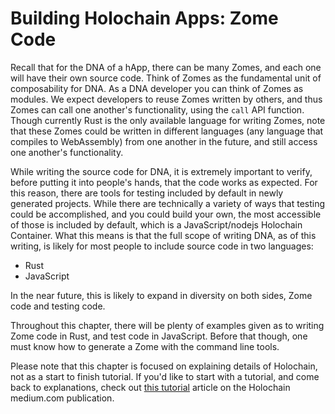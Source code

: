 # Building Holochain Apps: Zome Code

Recall that for the DNA of a hApp, there can be many Zomes, and each one will have their own source code. Think of Zomes as the fundamental unit of composability for DNA.  As a DNA developer you can think of Zomes as modules. We expect developers to reuse Zomes written by others, and thus Zomes can call one another's functionality, using the `call` API function. Though currently Rust is the only available language for writing Zomes, note that these Zomes could be written in different languages (any language that compiles to WebAssembly) from one another in the future, and still access one another's functionality.

While writing the source code for DNA, it is extremely important to verify, before putting it into people's hands, that the code works as expected. For this reason, there are tools for testing included by default in newly generated projects. While there are technically a variety of ways that testing could be accomplished, and you could build your own, the most accessible of those is included by default, which is a JavaScript/nodejs Holochain Container. What this means is that the full scope of writing DNA, as of this writing, is likely for most people to include source code in two languages:
- Rust
- JavaScript

In the near future, this is likely to expand in diversity on both sides, Zome code and testing code.

Throughout this chapter, there will be plenty of examples given as to writing Zome code in Rust, and test code in JavaScript. Before that though, one must know how to generate a Zome with the command line tools.

Please note that this chapter is focused on explaining details of Holochain, not as a start to finish tutorial. If you'd like to start with a tutorial, and come back to explanations, check out [this tutorial](https://medium.com/holochain/first-steps-writing-holochain-happs-with-rust-80ae111960e) article on the Holochain medium.com publication.
